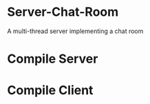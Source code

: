 # Server-Chat-Room
A multi-thread server implementing a chat room

# Compile Server

# Compile Client

